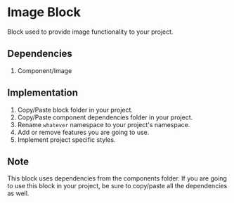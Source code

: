 # Image Block

Block used to provide image functionality to your project.

## Dependencies

1. Component/Image

## Implementation

1. Copy/Paste block folder in your project.
2. Copy/Paste component dependencies folder in your project.
3. Rename `whatever` namespace to your project's namespace.
4. Add or remove features you are going to use.
5. Implement project specific styles.

## Note

This block uses dependencies from the components folder. If you are going to use this block in your project, be sure to copy/paste all the dependencies as well.

